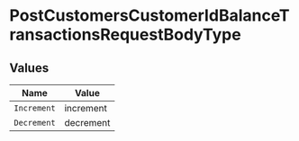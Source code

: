 # PostCustomersCustomerIdBalanceTransactionsRequestBodyType


## Values

| Name        | Value       |
| ----------- | ----------- |
| `Increment` | increment   |
| `Decrement` | decrement   |